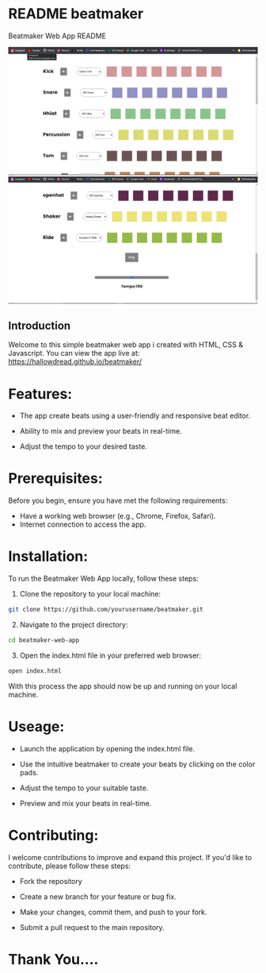 # README beatmaker

Beatmaker Web App README

![Beatmaker_img_01](Beatmaker01.png)
![Beatmaker_img_02](Beatmaker02.png)

## Introduction

Welcome to this simple beatmaker web app i created with HTML, CSS & Javascript.
You can view the app live at: https://hallowdread.github.io/beatmaker/

# Features:

- The app create beats using a user-friendly and responsive beat editor.

- Ability to mix and preview your beats in real-time.

- Adjust the tempo to your desired taste.

# Prerequisites:

Before you begin, ensure you have met the following requirements:

- Have a working web browser (e.g., Chrome, Firefox, Safari).
- Internet connection to access the app.

# Installation:

To run the Beatmaker Web App locally, follow these steps:

1. Clone the repository to your local machine:

```bash
git clone https://github.com/yourusername/beatmaker.git
```

2. Navigate to the project directory:

```bash
cd beatmaker-web-app
```

3. Open the index.html file in your preferred web browser:

```bash
open index.html
```

With this process the app should now be up and running on your local machine.

# Useage:

- Launch the application by opening the index.html file.

- Use the intuitive beatmaker to create your beats by clicking on the color pads.

- Adjust the tempo to your suitable taste.

- Preview and mix your beats in real-time.

# Contributing:

I welcome contributions to improve and expand this project. If you'd like to contribute, please follow these steps:

- Fork the repository

- Create a new branch for your feature or bug fix.

- Make your changes, commit them, and push to your fork.

- Submit a pull request to the main repository.

# Thank You....
